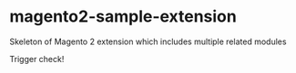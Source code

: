 # magento2-sample-extension
Skeleton of Magento 2 extension which includes multiple related modules 

Trigger check!
